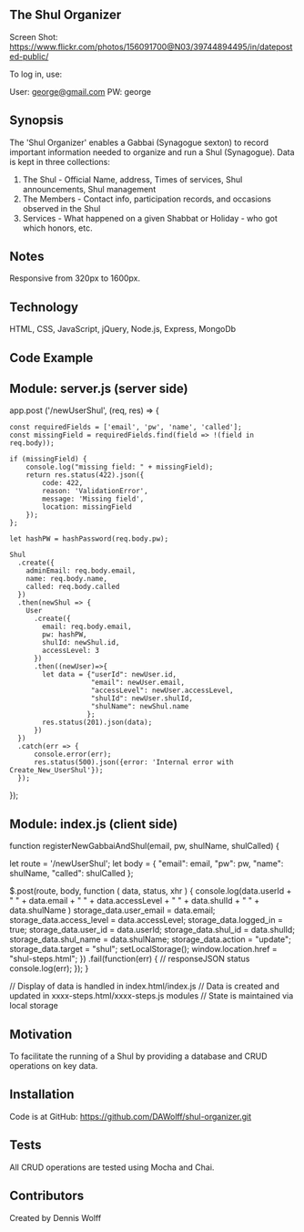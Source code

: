 ## The Shul Organizer

Screen Shot:  https://www.flickr.com/photos/156091700@N03/39744894495/in/dateposted-public/

To log in, use:

User:  george@gmail.com
PW:    george

## Synopsis

The 'Shul Organizer' enables a Gabbai (Synagogue sexton) to record important information needed to organize and run a Shul (Synagogue).  Data is kept in three collections:  
  1. The Shul - Official Name, address, Times of services, Shul announcements, Shul management
  2. The Members - Contact info, participation records, and occasions observed in the Shul
  3. Services - What happened on a given Shabbat or Holiday - who got which honors, etc.   

## Notes

Responsive from 320px to 1600px.

## Technology

HTML, CSS, JavaScript, jQuery, Node.js, Express, MongoDb

## Code Example

Module:  server.js  (server side)
----------------------------------
app.post ('/newUserShul', (req, res) => {

    const requiredFields = ['email', 'pw', 'name', 'called'];
    const missingField = requiredFields.find(field => !(field in req.body));

    if (missingField) {
        console.log("missing field: " + missingField);
        return res.status(422).json({
            code: 422,
            reason: 'ValidationError',
            message: 'Missing field',
            location: missingField
        });
    };

    let hashPW = hashPassword(req.body.pw);

    Shul
      .create({
        adminEmail: req.body.email,
        name: req.body.name,
        called: req.body.called
      })
      .then(newShul => {
        User
          .create({
            email: req.body.email,
            pw: hashPW,
            shulId: newShul.id,
            accessLevel: 3
          })
          .then((newUser)=>{
            let data = {"userId": newUser.id,
                        "email": newUser.email,
                        "accessLevel": newUser.accessLevel,
                        "shulId": newUser.shulId,
                        "shulName": newShul.name
                       };
            res.status(201).json(data);
          })
      })
      .catch(err => {
          console.error(err);
          res.status(500).json({error: 'Internal error with Create_New_UserShul'});
      });
});

Module:  index.js  (client side)
----------------------------------
function registerNewGabbaiAndShul(email, pw, shulName, shulCalled) {

  let route = '/newUserShul';
  let body = { "email": email,
               "pw": pw,
               "name": shulName,
               "called": shulCalled };

  $.post(route, body, function ( data, status, xhr ) {
      console.log(data.userId + " "
                + data.email + " "
                + data.accessLevel + " "
                + data.shulId + " "
                + data.shulName )
      storage_data.user_email = data.email;
      storage_data.access_level = data.accessLevel;
      storage_data.logged_in = true;
      storage_data.user_id = data.userId;
      storage_data.shul_id = data.shulId;
      storage_data.shul_name = data.shulName;
      storage_data.action = "update";
      storage_data.target = "shul";
      setLocalStorage();
      window.location.href = "shul-steps.html";
      })
  .fail(function(err) {
    // responseJSON   status
    console.log(err);
  });
}

// Display of data is handled in index.html/index.js
// Data is created and updated in xxxx-steps.html/xxxx-steps.js modules
// State is maintained via local storage  

## Motivation

To facilitate the running of a Shul by providing a database and CRUD operations on key data.

## Installation

<!-- Project is at GitHub Pages:
		 https://dawolff.github.io/shul-organizer/ -->

Code is at GitHub:
		 https://github.com/DAWolff/shul-organizer.git

## Tests

All CRUD operations are tested using Mocha and Chai.  

## Contributors

Created by Dennis Wolff
